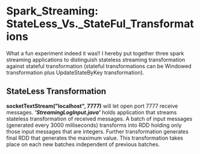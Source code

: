 # Spark_Streaming: StateLess_Vs._StateFul_Transformations
<p>What a fun experiment indeed it was!! I hereby put together three spark streaming applications to distinguish stateless streaming transformation against stateful transformation (stateful transformations can be Windowed transformation plus UpdateStateByKey transformation).</p>

StateLess Transformation
------------------------
<p><b>socketTextStream("localhost", 7777)</b> will let open port 7777 receive messages. <b><i>'StreamingLogInput.java'</i></b> holds application that streams stateless transformation of received messages. A batch of input messages (generated every 3000 milliseconds) transforms into RDD holding only those input messages that are integers. Further transformation generates final RDD that generates the maximum value. This transformation takes place on each new batches independent of previous batches.</p>
